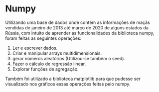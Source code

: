 # Numpy
Utilizando uma base de dados onde contém as informações de maçãs vendidas de janeiro de 2013 até março de 2020 de alguns estados da Rússia, com intuito de aprender as funcionalidades da biblioteca numpy, foram feitas as seguintes operações:
1) Ler e escrever dados.
2) Criar e manipular arrays multidimensionais.
3) gerar números aleatórios (Utilizou-se também o seed).
4) Fazer o cálculo de regressão linear.
5) Explorar funções de agregação.

Também foi utilizado a biblioteca matplotlib para que pudesse ser visualizado nos gráficos essas operações feitas pelo numpy.
